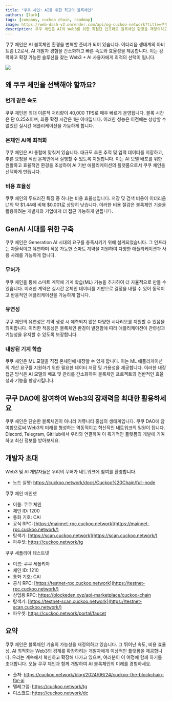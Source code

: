 ```yaml
---
title: "쿠쿠 체인: AI를 위한 최고의 블록체인"
authors: [lark]
tags: [company, cuckoo chain, roadmap]
image: https://web-dash-v2.onrender.com/api/og-cuckoo-network?title=쿠쿠 체인: AI를 위한 최고의 블록체인
description: 쿠쿠 체인은 AI와 Web3를 위한 최첨단 인프라로 블록체인 환경을 재정의하고 있습니다. 이더리움 생태계의 아비트럼 L2로서, 쿠쿠 체인은 번개 같은 거래 속도, 최소 비용, 강력한 AI 기능을 제공하여 Web3 공간의 개발자와 혁신가들에게 이상적인 선택이 됩니다.
---
```


쿠쿠 체인은 AI 블록체인 환경을 변혁할 준비가 되어 있습니다. 이더리움 생태계의 아비트럼 L2로서, AI 개발자 경험을 간소화하고 빠른 속도와 효율성을 제공합니다. 이는 강력하고 확장 가능한 솔루션을 찾는 Web3 + AI 사용자에게 최적의 선택이 됩니다.

![](https://cuckoo-network.b-cdn.net/cuckoo-chain-blockchain-for-ai.webp)

## 왜 쿠쿠 체인을 선택해야 할까요?

### 번개 같은 속도

쿠쿠 체인은 최대 이론적 처리량이 40,000 TPS로 매우 빠르게 운영됩니다. 블록 시간은 단 0.25초이며, 최종 확정 시간은 1분 이내입니다. 이러한 성능은 이전에는 상상할 수 없었던 실시간 애플리케이션을 가능하게 합니다.

### 온체인 AI에 최적화

쿠쿠 체인은 AI 통합에 맞춰져 있습니다. 대규모 추론 추적 및 입력 데이터를 저장하고, 추론 요청을 직접 온체인에서 실행할 수 있도록 지원합니다. 이는 AI 모델 배포를 위한 원활하고 효율적인 환경을 조성하여 AI 기반 애플리케이션의 플랫폼으로서 쿠쿠 체인을 선택하게 만듭니다.

### 비용 효율성

쿠쿠 체인의 두드러진 특징 중 하나는 비용 효율성입니다. 저장 및 검색 비용이 이더리움 L1의 약 $1.44에 비해 $0.001로 상당히 낮습니다. 이러한 비용 절감은 블록체인 기술을 활용하려는 개발자와 기업에게 더 접근 가능하게 만듭니다.

## GenAI 시대를 위한 구축

쿠쿠 체인은 Generation AI 시대의 요구를 충족시키기 위해 설계되었습니다. 그 인프라는 자율적이고 유연하며 적응 가능한 스마트 계약을 지원하여 다양한 애플리케이션과 사용 사례를 가능하게 합니다.

### 무허가

쿠쿠 체인을 통해 스마트 계약에 기계 학습(ML) 기능을 추가하여 더 자율적으로 만들 수 있습니다. 이러한 계약은 실시간 온체인 데이터를 기반으로 결정을 내릴 수 있어 동적이고 반응적인 애플리케이션을 가능하게 합니다.

### 유연성

쿠쿠 체인의 유연성은 계약 생성 시 예측되지 않은 다양한 시나리오를 지원할 수 있음을 의미합니다. 이러한 적응성은 블록체인 환경이 발전함에 따라 애플리케이션이 관련성과 기능성을 유지할 수 있도록 보장합니다.

### 내장된 기계 학습

쿠쿠 체인은 ML 모델을 직접 온체인에 내장할 수 있게 합니다. 이는 ML 애플리케이션의 계산 요구를 지원하기 위한 필요한 데이터 저장 및 가용성을 제공합니다. 이러한 내장 접근 방식은 AI 모델의 배포 및 관리를 간소화하여 블록체인 프로젝트의 전반적인 효율성과 기능을 향상시킵니다.

## 쿠쿠 DAO에 참여하여 Web3의 잠재력을 최대한 활용하세요

쿠쿠 체인은 단순한 블록체인이 아니라 커뮤니티 중심의 생태계입니다. 쿠쿠 DAO에 참여함으로써 Web3의 미래를 형성하는 역동적이고 혁신적인 네트워크의 일원이 됩니다. Discord, Telegram, GitHub에서 우리와 연결하여 이 획기적인 플랫폼의 개발에 기여하고 최신 정보를 받아보세요.

## 개발자 초대

Web3 및 AI 개발자들은 우리의 무허가 네트워크에 참여를 환영합니다.

* 노드 실행: https://cuckoo.network/docs/Cuckoo%20Chain/full-node

쿠쿠 체인 메인넷

- 이름: 쿠쿠 체인
- 체인 ID: 1200
- 통화 기호: CAI
- 공식 RPC: [https://mainnet-rpc.cuckoo.network](https://mainnet-rpc.cuckoo.network/)
- 탐색기: [https://scan.cuckoo.network](https://scan.cuckoo.network/)
- 파우셋: https://cuckoo.network/tg

쿠쿠 세폴리아 테스트넷

- 이름: 쿠쿠 세폴리아
- 체인 ID: 1210
- 통화 기호: CAI
- 공식 RPC: [https://testnet-rpc.cuckoo.network](https://testnet-rpc.cuckoo.network/)
- 상업용 RPC: https://blockeden.xyz/api-marketplace/cuckoo-chain
- 탐색기: [https://testnet-scan.cuckoo.network](https://testnet-scan.cuckoo.network/)
- 파우셋: https://cuckoo.network/portal/faucet

## 요약

쿠쿠 체인은 블록체인 기술의 가능성을 재정의하고 있습니다. 그 뛰어난 속도, 비용 효율성, AI 최적화는 Web3의 경계를 확장하려는 개발자에게 이상적인 플랫폼을 제공합니다. 우리는 계속해서 혁신하고 확장해 나가고 있으며, 여러분이 이 여정에 함께 하기를 초대합니다. 오늘 쿠쿠 체인과 함께 개발하여 AI 블록체인의 미래를 경험하세요.

- 출처: https://cuckoo.network/blog/2024/06/24/cuckoo-the-blockchain-for-ai
- 텔레그램: https://cuckoo.network/tg
- 디스코드: https://cuckoo.network/dc